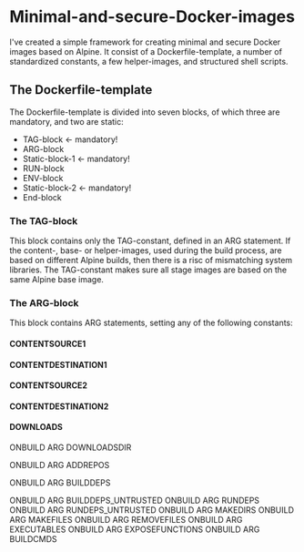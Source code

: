 # Minimal-and-secure-Docker-images
I've created a simple framework for creating minimal and secure Docker images based on Alpine. It consist of a Dockerfile-template, a number of standardized constants, a few helper-images, and structured shell scripts.

## The Dockerfile-template
The Dockerfile-template is divided into seven blocks, of which three are mandatory, and two are static: 
* TAG-block <- mandatory!
* ARG-block
* Static-block-1 <- mandatory!
* RUN-block
* ENV-block
* Static-block-2 <- mandatory!
* End-block

### The TAG-block
This block contains only the TAG-constant, defined in an ARG statement. If the content-, base- or helper-images, used during the build process, are based on different Alpine builds, then there is a risc of mismatching system libraries. The TAG-constant makes sure all stage images are based on the same Alpine base image.

### The ARG-block
This block contains ARG statements, setting any of the following constants:
#### CONTENTSOURCE1

#### CONTENTDESTINATION1

#### CONTENTSOURCE2

#### CONTENTDESTINATION2

#### DOWNLOADS

ONBUILD ARG DOWNLOADSDIR

ONBUILD ARG ADDREPOS

ONBUILD ARG BUILDDEPS

ONBUILD ARG BUILDDEPS_UNTRUSTED
ONBUILD ARG RUNDEPS
ONBUILD ARG RUNDEPS_UNTRUSTED
ONBUILD ARG MAKEDIRS
ONBUILD ARG MAKEFILES
ONBUILD ARG REMOVEFILES
ONBUILD ARG EXECUTABLES
ONBUILD ARG EXPOSEFUNCTIONS
ONBUILD ARG BUILDCMDS
